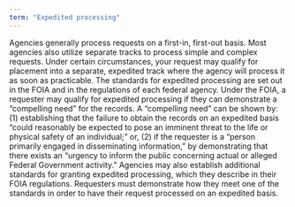 ```yaml
---
term: "Expedited processing"
---
```


Agencies generally process requests on a first-in, first-out basis.  Most agencies also utilize separate tracks to process simple and complex requests.  Under certain circumstances, your request may qualify for placement into a separate, expedited track where the agency will process it as soon as practicable.  The standards for expedited processing are set out in the FOIA and in the regulations of each federal agency.  Under the FOIA, a requester may qualify for expedited processing if they can demonstrate a “compelling need” for the records.  A “compelling need” can be shown  by:  (1) establishing that the  failure to obtain the records on an expedited basis “could reasonably be expected to pose an imminent threat to the life or physical safety of an individual;” or, (2) if the requester is a “person primarily engaged in  disseminating information,” by demonstrating that there exists an “urgency to inform the public concerning actual or alleged Federal Government activity.”  Agencies may also establish additional standards for granting expedited processing, which they describe in their FOIA regulations.  Requesters must demonstrate how they meet one of the standards in order to have their request processed on an expedited basis.

